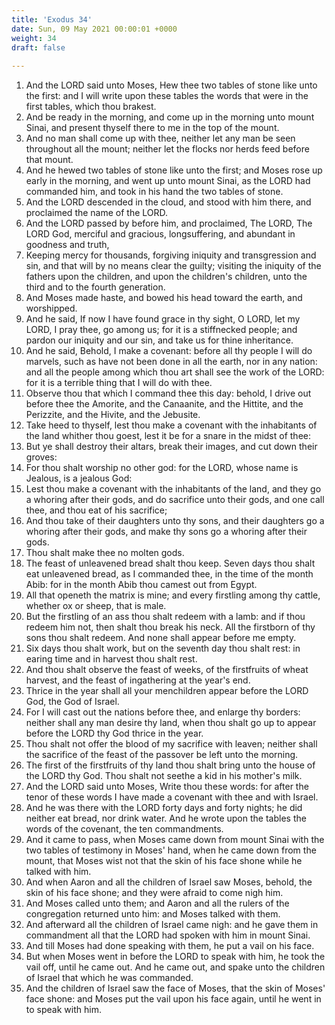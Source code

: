 ```yaml
---
title: 'Exodus 34'
date: Sun, 09 May 2021 00:00:01 +0000
weight: 34
draft: false
  
---
```


1. And the LORD said unto Moses, Hew thee two tables of stone like unto the first: and I will write upon these tables the words that were in the first tables, which thou brakest.
2. And be ready in the morning, and come up in the morning unto mount Sinai, and present thyself there to me in the top of the mount.
3. And no man shall come up with thee, neither let any man be seen throughout all the mount; neither let the flocks nor herds feed before that mount.
4. And he hewed two tables of stone like unto the first; and Moses rose up early in the morning, and went up unto mount Sinai, as the LORD had commanded him, and took in his hand the two tables of stone.
5. And the LORD descended in the cloud, and stood with him there, and proclaimed the name of the LORD.
6. And the LORD passed by before him, and proclaimed, The LORD, The LORD God, merciful and gracious, longsuffering, and abundant in goodness and truth,
7. Keeping mercy for thousands, forgiving iniquity and transgression and sin, and that will by no means clear the guilty; visiting the iniquity of the fathers upon the children, and upon the children's children, unto the third and to the fourth generation.
8. And Moses made haste, and bowed his head toward the earth, and worshipped.
9. And he said, If now I have found grace in thy sight, O LORD, let my LORD, I pray thee, go among us; for it is a stiffnecked people; and pardon our iniquity and our sin, and take us for thine inheritance.
10. And he said, Behold, I make a covenant: before all thy people I will do marvels, such as have not been done in all the earth, nor in any nation: and all the people among which thou art shall see the work of the LORD: for it is a terrible thing that I will do with thee.
11. Observe thou that which I command thee this day: behold, I drive out before thee the Amorite, and the Canaanite, and the Hittite, and the Perizzite, and the Hivite, and the Jebusite.
12. Take heed to thyself, lest thou make a covenant with the inhabitants of the land whither thou goest, lest it be for a snare in the midst of thee:
13. But ye shall destroy their altars, break their images, and cut down their groves:
14. For thou shalt worship no other god: for the LORD, whose name is Jealous, is a jealous God:
15. Lest thou make a covenant with the inhabitants of the land, and they go a whoring after their gods, and do sacrifice unto their gods, and one call thee, and thou eat of his sacrifice;
16. And thou take of their daughters unto thy sons, and their daughters go a whoring after their gods, and make thy sons go a whoring after their gods.
17. Thou shalt make thee no molten gods.
18. The feast of unleavened bread shalt thou keep. Seven days thou shalt eat unleavened bread, as I commanded thee, in the time of the month Abib: for in the month Abib thou camest out from Egypt.
19. All that openeth the matrix is mine; and every firstling among thy cattle, whether ox or sheep, that is male.
20. But the firstling of an ass thou shalt redeem with a lamb: and if thou redeem him not, then shalt thou break his neck. All the firstborn of thy sons thou shalt redeem. And none shall appear before me empty.
21. Six days thou shalt work, but on the seventh day thou shalt rest: in earing time and in harvest thou shalt rest.
22. And thou shalt observe the feast of weeks, of the firstfruits of wheat harvest, and the feast of ingathering at the year's end.
23. Thrice in the year shall all your menchildren appear before the LORD God, the God of Israel.
24. For I will cast out the nations before thee, and enlarge thy borders: neither shall any man desire thy land, when thou shalt go up to appear before the LORD thy God thrice in the year.
25. Thou shalt not offer the blood of my sacrifice with leaven; neither shall the sacrifice of the feast of the passover be left unto the morning.
26. The first of the firstfruits of thy land thou shalt bring unto the house of the LORD thy God. Thou shalt not seethe a kid in his mother's milk.
27. And the LORD said unto Moses, Write thou these words: for after the tenor of these words I have made a covenant with thee and with Israel.
28. And he was there with the LORD forty days and forty nights; he did neither eat bread, nor drink water. And he wrote upon the tables the words of the covenant, the ten commandments.
29. And it came to pass, when Moses came down from mount Sinai with the two tables of testimony in Moses' hand, when he came down from the mount, that Moses wist not that the skin of his face shone while he talked with him.
30. And when Aaron and all the children of Israel saw Moses, behold, the skin of his face shone; and they were afraid to come nigh him.
31. And Moses called unto them; and Aaron and all the rulers of the congregation returned unto him: and Moses talked with them.
32. And afterward all the children of Israel came nigh: and he gave them in commandment all that the LORD had spoken with him in mount Sinai.
33. And till Moses had done speaking with them, he put a vail on his face.
34. But when Moses went in before the LORD to speak with him, he took the vail off, until he came out. And he came out, and spake unto the children of Israel that which he was commanded.
35. And the children of Israel saw the face of Moses, that the skin of Moses' face shone: and Moses put the vail upon his face again, until he went in to speak with him.
